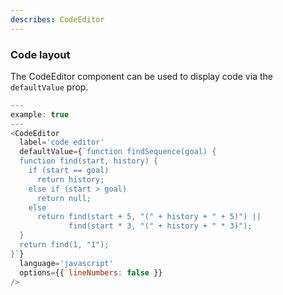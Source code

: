 ```yaml
---
describes: CodeEditor
---
```

### Code layout
The CodeEditor component can be used to display code via the `defaultValue` prop.

```js
---
example: true
---
<CodeEditor
  label='code editor'
  defaultValue={`function findSequence(goal) {
  function find(start, history) {
    if (start == goal)
      return history;
    else if (start > goal)
      return null;
    else
      return find(start + 5, "(" + history + " + 5)") ||
             find(start * 3, "(" + history + " * 3)");
  }
  return find(1, "1");
}`}
  language='javascript'
  options={{ lineNumbers: false }}
/>
```

